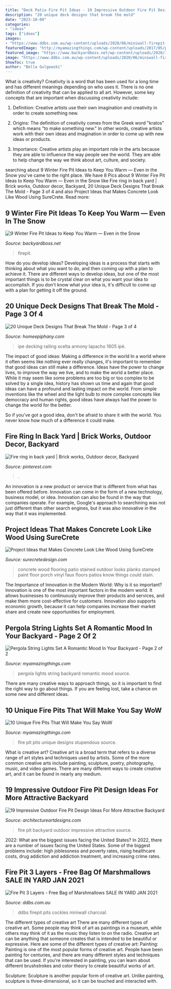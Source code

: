 ```yaml
---
title: "Deck Patio Fire Pit Ideas - 19 Impressive Outdoor Fire Pit Design Ideas For More Attractive Backyard"
description: "20 unique deck designs that break the mold"
date: "2023-10-09"
categories:
- "ideas"
tags: ["ideas"]
images:
- "https://www.ddbs.com.au/wp-content/uploads/2020/06/miniwall-firepit-oatmeal-charcoal-peter-scaled.jpg"
featuredImage: "http://myamazingthings.com/wp-content/uploads/2017/05/pergola-lights.jpg"
featured_image: "https://www.backyardboss.net/wp-content/uploads/2020/10/t20_vKbQBO-basic-DIY-firepit-in-use-e1602963484572.jpg"
image: "https://www.ddbs.com.au/wp-content/uploads/2020/06/miniwall-firepit-oatmeal-charcoal-peter-scaled.jpg"
ShowToc: true
author: "Bella Gulgowski"
---
```



What is creativity?
Creativity is a word that has been used for a long time and has different meanings depending on who uses it. There is no one definition of creativity that can be applied to all art. However, some key concepts that are important when discussing creativity include:
1) Definition: Creative artists use their own imagination and creativity in order to create something new.

2) Origins: The definition of creativity comes from the Greek word "kratos" which means "to make something new." In other words, creative artists work with their own ideas and imagination in order to come up with new ideas or products.

3) Importance: Creative artists play an important role in the arts because they are able to influence the way people see the world. They are able to help change the way we think about art, culture, and society.

	

		
searching about 9 Winter Fire Pit Ideas to Keep You Warm — Even in the Snow you've came to the right place. We have 8 Pics about 9 Winter Fire Pit Ideas to Keep You Warm — Even in the Snow like Fire ring in back yard | Brick works, Outdoor decor, Backyard, 20 Unique Deck Designs That Break The Mold - Page 3 of 4 and also Project Ideas that Makes Concrete Look Like Wood Using SureCrete. Read more:
		
    
## 9 Winter Fire Pit Ideas To Keep You Warm — Even In The Snow

<img loading=lazy src="https://www.backyardboss.net/wp-content/uploads/2020/10/t20_vKbQBO-basic-DIY-firepit-in-use-e1602963484572.jpg" onerror="this.onerror=null;this.src='https://tse1.mm.bing.net/th?id=OIP.O7s_lB7UUEgx5Mak1IWRZAHaE8&amp;pid=15.1';" alt="9 Winter Fire Pit Ideas to Keep You Warm — Even in the Snow">

_Source: backyardboss.net_

>firepit. 

	

How do you develop ideas?
Developing ideas is a process that starts with thinking about what you want to do, and then coming up with a plan to achieve it. There are different ways to develop ideas, but one of the most important things is to be crystal clear on what you want your idea to accomplish. If you don't know what your idea is, it's difficult to come up with a plan for getting it off the ground.

    
## 20 Unique Deck Designs That Break The Mold - Page 3 Of 4

<img loading=lazy src="https://homeepiphany.com/wp-content/uploads/2015/06/20-Unique-Deck-Designs-That-Break-The-Mold-10.jpg" onerror="this.onerror=null;this.src='https://tse4.mm.bing.net/th?id=OIP.7qdOBjBa6vYDmnEpmrxCCQHaFj&amp;pid=15.1';" alt="20 Unique Deck Designs That Break The Mold - Page 3 of 4">

_Source: homeepiphany.com_

>ipe decking railing scelta armony lapacho 1605 ipè. 

	

The impact of good ideas: Making a difference in the world
In a world where it often seems like nothing ever really changes, it's important to remember that good ideas can still make a difference. Ideas have the power to change lives, to improve the way we live, and to make the world a better place.
While it may seem like some problems are too big or too complex to be solved by a single idea, history has shown us time and again that good ideas can have a profound and lasting impact on the world. From simple inventions like the wheel and the light bulb to more complex concepts like democracy and human rights, good ideas have always had the power to change the world for the better.

So if you've got a good idea, don't be afraid to share it with the world. You never know how much of a difference it could make.

    
## Fire Ring In Back Yard | Brick Works, Outdoor Decor, Backyard

<img loading=lazy src="https://i.pinimg.com/736x/05/93/3a/05933a91d3f1a4042e845005dbb9d1f3--fire-ring-back-yard.jpg" onerror="this.onerror=null;this.src='https://tse1.mm.bing.net/th?id=OIP.rq68QwzNy08cfbScBrWbZgAAAA&amp;pid=15.1';" alt="Fire ring in back yard | Brick works, Outdoor decor, Backyard">

_Source: pinterest.com_

>. 

	

An innovation is a new product or service that is different from what has been offered before. Innovation can come in the form of a new technology, business model, or idea. Innovation can also be found in the way that companies operate. For example, Google's approach to searchining was not just different than other search engines, but it was also innovative in the way that it was implemented.

    
## Project Ideas That Makes Concrete Look Like Wood Using SureCrete

<img loading=lazy src="https://www.surecretedesign.com/wp-content/uploads/2015/08/Concrete-Wood-Look-New-Iberia-LA-2-768x1024.jpg" onerror="this.onerror=null;this.src='https://tse3.mm.bing.net/th?id=OIP.tU329RL6iFaKoaMdPR0RtgHaJ4&amp;pid=15.1';" alt="Project Ideas that Makes Concrete Look Like Wood Using SureCrete">

_Source: surecretedesign.com_

>concrete wood flooring patio stained outdoor looks planks stamped paint floor porch vinyl faux floors patios know things could stain. 

	

The Importance of Innovation in the Modern World: Why is it so important?
Innovation is one of the most important factors in the modern world. It allows businesses to continuously improve their products and services, and make them more cost-effective for customers. Innovation also supports economic growth, because it can help companies increase their market share and create new opportunities for employment.

    
## Pergola String Lights Set A Romantic Mood In Your Backyard - Page 2 Of 2

<img loading=lazy src="http://myamazingthings.com/wp-content/uploads/2017/05/pergola-lights.jpg" onerror="this.onerror=null;this.src='https://tse4.mm.bing.net/th?id=OIP.vhPaB5-T6T5AULfFtlGCZgHaHa&amp;pid=15.1';" alt="Pergola String Lights Set A Romantic Mood In Your Backyard - Page 2 of 2">

_Source: myamazingthings.com_

>pergola lights string backyard romantic mood source. 

	

There are many creative ways to approach things, so it is important to find the right way to go about things. If you are feeling lost, take a chance on some new and different ideas.

    
## 10 Unique Fire Pits That Will Make You Say WoW

<img loading=lazy src="http://myamazingthings.com/wp-content/uploads/2017/01/firepit1.jpg" onerror="this.onerror=null;this.src='https://tse2.mm.bing.net/th?id=OIP.P5eDqHMW9mWsZ0Sxj-xvsgHaJ6&amp;pid=15.1';" alt="10 Unique Fire Pits That Will Make You Say WoW">

_Source: myamazingthings.com_

>fire pit pits unique designs stupendous source. 

	

What is creative art?
Creative art is a broad term that refers to a diverse range of art styles and techniques used by artists. Some of the more common creative arts include painting, sculpture, poetry, photography, music, and video games. There are many different ways to create creative art, and it can be found in nearly any medium.

    
## 19 Impressive Outdoor Fire Pit Design Ideas For More Attractive Backyard

<img loading=lazy src="https://www.architectureartdesigns.com/wp-content/uploads/2014/03/456.jpg" onerror="this.onerror=null;this.src='https://tse3.mm.bing.net/th?id=OIP.f6Hx1Ca7klbuNg7E_XMt9AAAAA&amp;pid=15.1';" alt="19 Impressive Outdoor Fire Pit Design Ideas For More Attractive Backyard">

_Source: architectureartdesigns.com_

>fire pit backyard outdoor impressive attractive source. 

	

2022: What are the biggest issues facing the United States?
In 2022, there are a number of issues facing the United States. Some of the biggest problems include: high joblessness and poverty rates, rising healthcare costs, drug addiction and addiction treatment, and increasing crime rates.

    
## Fire Pit 3 Layers - Free Bag Of Marshmallows SALE IN YARD JAN 2021

<img loading=lazy src="https://www.ddbs.com.au/wp-content/uploads/2020/06/miniwall-firepit-oatmeal-charcoal-peter-scaled.jpg" onerror="this.onerror=null;this.src='https://tse2.mm.bing.net/th?id=OIP.Gj1LLh2QB9ZpZCBGnrUzigHaHL&amp;pid=15.1';" alt="Fire Pit 3 Layers - Free Bag of Marshmallows SALE IN YARD JAN 2021">

_Source: ddbs.com.au_

>ddbs firepit pits cockles miniwall charcoal. 

	

The different types of creative art
There are many different types of creative art. Some people may think of art as paintings in a museum, while others may think of it as the music they listen to on the radio. Creative art can be anything that someone creates that is intended to be beautiful or expressive. Here are some of the different types of creative art:
Painting: Painting is one of the most popular forms of creative art. People have been painting for centuries, and there are many different styles and techniques that can be used. If you're interested in painting, you can learn about different brushstrokes and color theory to create beautiful works of art.

Sculpture: Sculpture is another popular form of creative art. Unlike painting, sculpture is three-dimensional, so it can be touched and interacted with.

